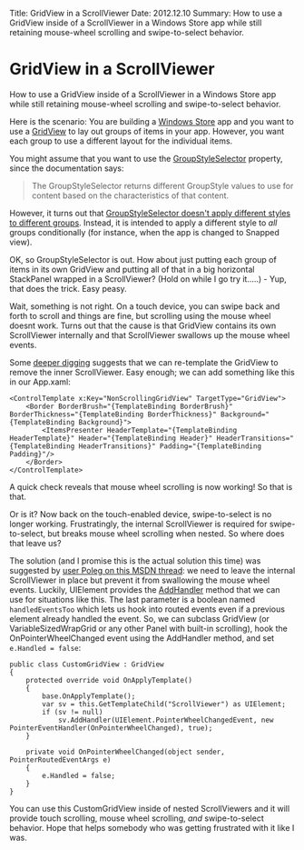 Title: GridView in a ScrollViewer
Date: 2012.12.10
Summary: How to use a GridView inside of a ScrollViewer in a Windows Store app while still retaining mouse-wheel scrolling and swipe-to-select behavior.

<!-- Main hero unit for a primary marketing message or call to action -->
<div class="hero-unit">
<h1>GridView in a ScrollViewer</h1>
<p>How to use a GridView inside of a ScrollViewer in a Windows Store app while still retaining mouse-wheel scrolling and swipe-to-select behavior.</p>
<!--<p><a class="btn btn-primary btn-large">Learn more &raquo;</a></p>-->
</div>

Here is the scenario: You are building a [Windows Store][WindowsStore] app and you want to use a [GridView][] to lay out groups of items in your app. However, you want each group to use a different layout for the individual items.

You might assume that you want to use the [GroupStyleSelector][] property, since the documentation says:

> The GroupStyleSelector returns different GroupStyle values to use for content based on the characteristics of that content.

However, it turns out that [GroupStyleSelector doesn't apply different styles to different groups][GroupStyleSelectorNoWorky]. Instead, it is intended to apply a different style to *all* groups conditionally (for instance, when the app is changed to Snapped view).

OK, so GroupStyleSelector is out. How about just putting each group of items in its own GridView and putting all of that in a big horizontal StackPanel wrapped in a ScrollViewer? (Hold on while I go try it.....) - Yup, that does the trick. Easy peasy.

Wait, something is not right. On a touch device, you can swipe back and forth to scroll and things are fine, but scrolling using the mouse wheel doesnt work. Turns out that the cause is that GridView contains its own ScrollViewer internally and that ScrollViewer swallows up the mouse wheel events.

Some [deeper digging][DeeperDigging] suggests that we can re-template the GridView to remove the inner ScrollViewer. Easy enough; we can add something like this in our App.xaml:

    <ControlTemplate x:Key="NonScrollingGridView" TargetType="GridView">
        <Border BorderBrush="{TemplateBinding BorderBrush}" BorderThickness="{TemplateBinding BorderThickness}" Background="{TemplateBinding Background}">
            <ItemsPresenter HeaderTemplate="{TemplateBinding HeaderTemplate}" Header="{TemplateBinding Header}" HeaderTransitions="{TemplateBinding HeaderTransitions}" Padding="{TemplateBinding Padding}"/>
        </Border>
    </ControlTemplate>

A quick check reveals that mouse wheel scrolling is now working! So that is that.

Or is it? Now back on the touch-enabled device, swipe-to-select is no longer working. Frustratingly, the internal ScrollViewer is required for swipe-to-select, but breaks mouse wheel scrolling when nested. So where does that leave us?

The solution (and I promise this is the actual solution this time) was suggested by [user Poleg on this MSDN thread][RealSolution]: we need to leave the internal ScrollViewer in place but prevent it from swallowing the mouse wheel events. Luckily, UIElement provides the [AddHandler][] method that we can use for situations like this. The last parameter is a boolean named  <code>handledEventsToo</code> which lets us hook into routed events even if a previous element already handled the event. So, we can subclass GridView (or VariableSizedWrapGrid or any other Panel with built-in scrolling), hook the OnPointerWheelChanged event using the AddHandler method, and set <code>e.Handled = false</code>:

    public class CustomGridView : GridView
    {
        protected override void OnApplyTemplate()
        {
            base.OnApplyTemplate();
            var sv = this.GetTemplateChild("ScrollViewer") as UIElement;
            if (sv != null)
                sv.AddHandler(UIElement.PointerWheelChangedEvent, new PointerEventHandler(OnPointerWheelChanged), true);
        }

        private void OnPointerWheelChanged(object sender, PointerRoutedEventArgs e)
        {
            e.Handled = false;
        }
    }

You can use this CustomGridView inside of nested ScrollViewers and it will provide touch scrolling, mouse wheel scrolling, *and* swipe-to-select behavior. Hope that helps somebody who was getting frustrated with it like I was.


[WindowsStore]: http://www.windowsstore.com/
[GridView]: http://msdn.microsoft.com/en-us/library/windows/apps/xaml/hh780618.aspx
[GroupStyleSelector]: http://msdn.microsoft.com/en-us/library/windows/apps/xaml/windows.ui.xaml.controls.itemscontrol.groupstyleselector.aspx
[GroupStyleSelectorNoWorky]: http://stackoverflow.com/questions/11418511/how-can-i-make-groups-in-a-metro-gridview-use-different-layouts
[DeeperDigging]: http://stackoverflow.com/questions/10737656/metro-style-scrolling-with-mouse-wheel
[RealSolution]: http://social.msdn.microsoft.com/Forums/en-US/winappswithcsharp/thread/18742227-4be6-4f0a-be2b-061f80c8e33c/
[AddHandler]: http://msdn.microsoft.com/en-us/library/ms598899.aspx